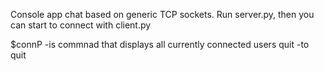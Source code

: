 Console app chat based on generic TCP sockets. Run server.py, then you can start to connect with client.py

$connP  -is commnad that displays all currently connected users 
quit    -to quit
